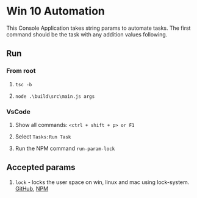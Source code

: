 # Win 10 Automation 

This Console Application takes string params to automate tasks. The first command should be the task with any addition values following.

## Run

### From root

1. `tsc -b`

1. `node .\build\src\main.js args`

### VsCode

1. Show all commands: `<ctrl + shift + p> or F1`

1. Select `Tasks:Run Task`

1. Run the NPM command `run-param-lock`

## Accepted params

1. `lock` - locks the user space on win, linux and mac using lock-system. [GitHub](https://github.com/sindresorhus/lock-system), [NPM](https://www.npmjs.com/package/lock-system)
